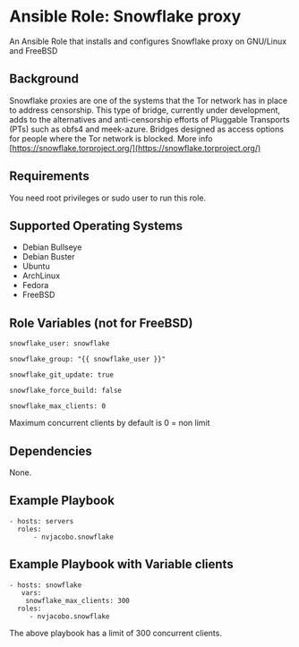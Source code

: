 Ansible Role: Snowflake proxy
=========

An Ansible Role that installs and configures Snowflake proxy on GNU/Linux and FreeBSD

Background
------------
Snowflake proxies are one of the systems that the Tor network has in place to address censorship. This type of bridge, currently under development, adds to the alternatives and anti-censorship efforts of Pluggable Transports (PTs) such as obfs4 and meek-azure. Bridges designed as access options for people where the Tor network is blocked. More info [https://snowflake.torproject.org/](https://snowflake.torproject.org/)

Requirements
------------

You need root privileges or sudo user to run this role.

Supported Operating Systems
------------
- Debian Bullseye
- Debian Buster
- Ubuntu
- ArchLinux
- Fedora  
- FreeBSD

Role Variables (not for FreeBSD)
----------------

    snowflake_user: snowflake

    snowflake_group: "{{ snowflake_user }}"

    snowflake_git_update: true

    snowflake_force_build: false

    snowflake_max_clients: 0

Maximum concurrent clients by default is 0 = non limit

Dependencies
------------

None.

Example Playbook
----------------

    - hosts: servers
      roles:
          - nvjacobo.snowflake

Example Playbook with Variable clients
----------------

    - hosts: snowflake
       vars:
        snowflake_max_clients: 300
      roles:
         - nvjacobo.snowflake

The above playbook has a limit of 300 concurrent clients.
